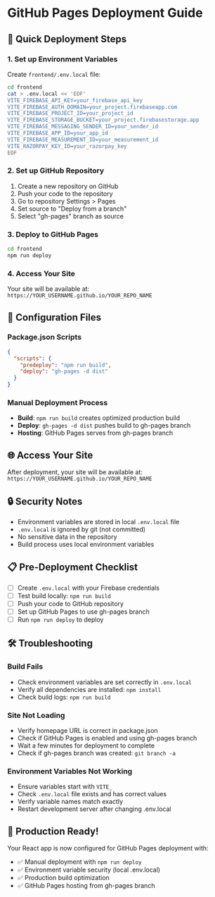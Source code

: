 # GitHub Pages Deployment Guide

## 🚀 Quick Deployment Steps

### 1. Set up Environment Variables
Create `frontend/.env.local` file:
```bash
cd frontend
cat > .env.local << 'EOF'
VITE_FIREBASE_API_KEY=your_firebase_api_key
VITE_FIREBASE_AUTH_DOMAIN=your_project.firebaseapp.com
VITE_FIREBASE_PROJECT_ID=your_project_id
VITE_FIREBASE_STORAGE_BUCKET=your_project.firebasestorage.app
VITE_FIREBASE_MESSAGING_SENDER_ID=your_sender_id
VITE_FIREBASE_APP_ID=your_app_id
VITE_FIREBASE_MEASUREMENT_ID=your_measurement_id
VITE_RAZORPAY_KEY_ID=your_razorpay_key
EOF
```

### 2. Set up GitHub Repository
1. Create a new repository on GitHub
2. Push your code to the repository
3. Go to repository Settings > Pages
4. Set source to "Deploy from a branch"
5. Select "gh-pages" branch as source

### 3. Deploy to GitHub Pages
```bash
cd frontend
npm run deploy
```

### 4. Access Your Site
Your site will be available at:
`https://YOUR_USERNAME.github.io/YOUR_REPO_NAME`

## 🔧 Configuration Files

### Package.json Scripts
```json
{
  "scripts": {
    "predeploy": "npm run build",
    "deploy": "gh-pages -d dist"
  }
}
```

### Manual Deployment Process
- **Build**: `npm run build` creates optimized production build
- **Deploy**: `gh-pages -d dist` pushes build to gh-pages branch
- **Hosting**: GitHub Pages serves from gh-pages branch

## 🌐 Access Your Site
After deployment, your site will be available at:
`https://YOUR_USERNAME.github.io/YOUR_REPO_NAME`

## 🔒 Security Notes
- Environment variables are stored in local `.env.local` file
- `.env.local` is ignored by git (not committed)
- No sensitive data in the repository
- Build process uses local environment variables

## 📋 Pre-Deployment Checklist
- [ ] Create `.env.local` with your Firebase credentials
- [ ] Test build locally: `npm run build`
- [ ] Push your code to GitHub repository
- [ ] Set up GitHub Pages to use gh-pages branch
- [ ] Run `npm run deploy` to deploy

## 🛠️ Troubleshooting

### Build Fails
- Check environment variables are set correctly in `.env.local`
- Verify all dependencies are installed: `npm install`
- Check build logs: `npm run build`

### Site Not Loading
- Verify homepage URL is correct in package.json
- Check if GitHub Pages is enabled and using gh-pages branch
- Wait a few minutes for deployment to complete
- Check if gh-pages branch was created: `git branch -a`

### Environment Variables Not Working
- Ensure variables start with `VITE_`
- Check `.env.local` file exists and has correct values
- Verify variable names match exactly
- Restart development server after changing .env.local

## 🎯 Production Ready!
Your React app is now configured for GitHub Pages deployment with:
- ✅ Manual deployment with `npm run deploy`
- ✅ Environment variable security (local .env.local)
- ✅ Production build optimization
- ✅ GitHub Pages hosting from gh-pages branch
